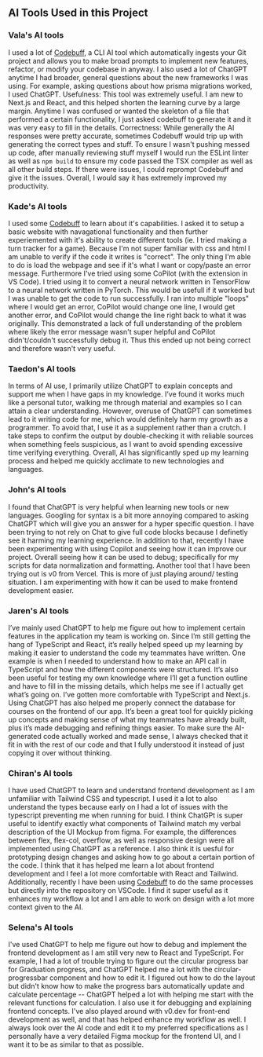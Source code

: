## AI Tools Used in this Project

### Vala's AI tools
I used a lot of [Codebuff](https://www.codebuff.com/), a CLI AI tool which automatically ingests your Git project and allows you to make broad prompts to implement new features, refactor, or modify your codebase in anyway.
I also used a lot of ChatGPT anytime I had broader, general questions about the new frameworks I was using. For example, asking questions about how prisma migrations worked, I used ChatGPT.
Usefulness: This tool was extremely useful. I am new to Next.js and React, and this helped shorten the learning curve by a large margin. Anytime I was confused or wanted the skeleton of a file that performed a certain functionality, I just asked codebuff to generate it and it was very easy to fill in the details.
Correctness: While generally the AI responses were pretty accurate, sometimes Codebuff would trip up with generating the correct types and stuff. To ensure I wasn't pushing messed up code, after manually reviewing stuff myself I would run the ESLint linter as well as `npm build` to ensure my code passed the TSX compiler as well as all other build steps. If there were issues, I could reprompt Codebuff and give it the issues. Overall, I would say it has extremely improved my productivity.

### Kade's AI tools
I used some [Codebuff](https://www.codebuff.com/) to learn about it's capabilities. I asked it to setup a basic website with navagational functionality and then further experiemented with it's ability to create different tools (ie. I tried making a turn tracker for a game). Because I'm not super familiar with css and html I am unable to verify if the code it writes is "correct". The only thing I'm able to do is load the webpage and see if it's what I want or copy/paste an error message. Furthermore I've tried using some CoPilot (with the extension in VS Code). I tried using it to convert a neural network written in TensorFlow to a neural network written in PyTorch. This would be usefull if it worked but I was unable to get the code to run successfully. I ran into multiple "loops" where I would get an error, CoPilot would change one line, I would get another error, and CoPilot would change the line right back to what it was originally. This demonstrated a lack of full understanding of the problem where likely the error message wasn't super helpful and CoPilot didn't/couldn't successfully debug it. Thus this ended up not being correct and therefore wasn't very useful.

### Taedon's AI tools
In terms of AI use, I primarily utilize ChatGPT to explain concepts and support me when I have gaps in my knowledge. I’ve found it works much like a personal tutor, walking me through material and examples so I can attain a clear understanding. However, overuse of ChatGPT can sometimes lead to it writing code for me, which would definitely harm my growth as a programmer. To avoid that, I use it as a supplement rather than a crutch. I take steps to confirm the output by double-checking it with reliable sources when something feels suspicious, as I want to avoid spending excessive time verifying everything. Overall, AI has significantly sped up my learning process and helped me quickly acclimate to new technologies and languages.

### John's AI tools
I found that ChatGPT is very helpful when learning new tools or new languages. Googling for syntax is a bit more annoying compared to asking ChatGPT which will give you an answer for a hyper specific question. I have been trying to not rely on Chat to give full code blocks because I definetly see it harming my learning experience. In addition to that, recently I have been experimenting with using Copilot and seeing how it can improve our project. Overall seeing how it can be used to debug; specifically for my scripts for data normalization and formatting. Another tool that I have been trying out is v0 from Vercel. This is more of just playing around/ testing situation. I am experimenting with how it can be used to make frontend development easier.

### Jaren's AI tools
I’ve mainly used ChatGPT to help me figure out how to implement certain features in the application my team is working on. Since I’m still getting the hang of TypeScript and React, it’s really helped speed up my learning by making it easier to understand the code my teammates have written. One example is when I needed to understand how to make an API call in TypeScript and how the different components were structured. It’s also been useful for testing my own knowledge where I’ll get a function outline and have to fill in the missing details, which helps me see if I actually get what’s going on. I’ve gotten more comfortable with TypeScript and Next.js. Using ChatGPT has also helped me properly connect the database for courses on the frontend of our app. It’s been a great tool for quickly picking up concepts and making sense of what my teammates have already built, plus it’s made debugging and refining things easier. To make sure the AI-generated code actually worked and made sense, I always checked that it fit in with the rest of our code and that I fully understood it instead of just copying it over without thinking.

### Chiran's AI tools
I have used ChatGPT to learn and understand frontend development as I am unfamiliar with Tailwind CSS and typescript. I used it a lot to also understand the types because early on I had a lot of issues with the typescript preventing me when running for buid. I think ChatGPt is super useful to identify exactly what components of Tailwind match my verbal description of the UI Mockup from figma. For example, the differences between flex, flex-col, overflow, as well as responsive design were all implemented using ChatGPT as a reference. I also think it is uesful for prototyping design changes and asking how to go about a certain portion of the code. I think that it has helped me learn a lot about frontend development and I feel a lot more comfortable with React and Tailwind. Additionally, recently I have been using [Codebuff](https://www.codebuff.com/) to do the same processes but directly into the repository on VSCode. I find it super useful as it enhances my workflow a lot and I am able to work on design with a lot more context given to the AI.

### Selena's AI tools
I've used ChatGPT to help me figure out how to debug and implement the frontend development as I am still very new to React and TypeScript. For example, I had a lot of trouble trying to figure out the circular progress bar for Graduation progress, and ChatGPT helped me a lot with the circular-progressbar component and how to edit it. I figured out how to do the layout but didn't know how to make the progress bars automatically update and calculate percentage -- ChatGPT  helped a lot with helping me start with the relevant functions for calculation. I also use it for debugging and explaining frontend concepts. I've also played around with v0.dev for front-end development as well, and that has helped enhance my workflow as well. I always look over the AI code and edit it to my preferred specifications as I personally have a very detailed Figma mockup for the frontend UI, and I want it to be as similar to that as possible.

